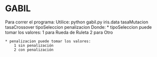 GABIL
=====
Para correr el programa:
Utilice: 
	python gabil.py iris.data tasaMutacion tasaCrossover tipoSeleccion penalizacion
Donde:
	* tipoSeleccion puede tomar los valores:
		1 para Rueda de Ruleta
		2 para Otro

	* penalizacion puede tomar los valores: 
		1 sin penalización
		2 con penalización

